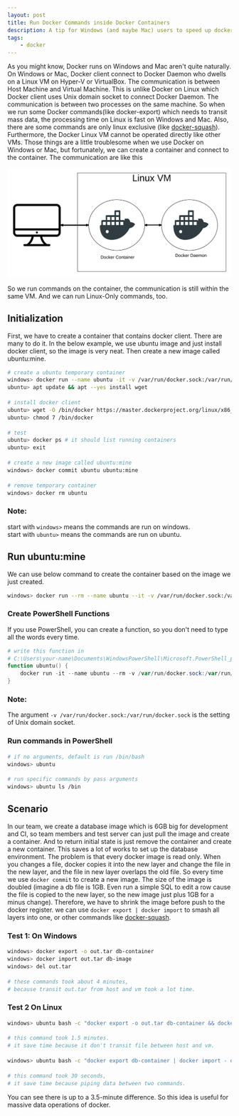 ```yaml
---
layout: post
title: Run Docker Commands inside Docker Containers
description: A tip for Windows (and maybe Mac) users to speed up docker commands or run linux-only commands
tags: 
    - docker
---
```


As you might know, Docker runs on Windows and Mac aren't quite naturally. On Windows or Mac, Docker client connect to Docker Daemon who dwells on a Linux VM on Hyper-V or VirtualBox. The communication is between Host Machine and Virtual Machine. This is unlike Docker on Linux which Docker client uses Unix domain socket to connect Docker Daemon. The communication is between two processes on the same machine. So when we run some Docker commands(like docker-export) which needs to transit mass data, the processing time on Linux is fast on Windows and Mac. Also, there are some commands are only linux exclusive (like [docker-squash](https://github.com/jwilder/docker-squash)). Furthermore, the Docker Linux VM cannot be operated directly like other VMs. Those things are a little troublesome when we use Docker on Windows or Mac, but fortunately, we can create a container and connect to the container. The communication are like this 

![CommunicationOfContainer](/assets/images/2017-07-01-docker-container-to-daemon.png)

So we run commands on the container, the communication is still within the same VM. And we can run Linux-Only commands, too.

## Initialization
First, we have to create a container that contains docker client. There are many to do it. In the below example, we use ubuntu image and just install docker client, so the image is very neat. Then create a new image called ubuntu:mine.

``` bash
# create a ubuntu temporary container
windows> docker run --name ubuntu -it -v /var/run/docker.sock:/var/run/docker.sock ubuntu
ubuntu> apt update && apt --yes install wget

# install docker client
ubuntu> wget -O /bin/docker https://master.dockerproject.org/linux/x86_64/docker
ubuntu> chmod 7 /bin/docker

# test 
ubuntu> docker ps # it should list running containers
ubuntu> exit

# create a new image called ubuntu:mine
windows> docker commit ubuntu ubuntu:mine

# remove temporary container
windows> docker rm ubuntu
```

### Note:
start with `windows>` means the commands are run on windows.<br/>
start with `ubuntu>` means the commands are run on ubuntu.


## Run ubuntu:mine
We can use below command to create the container based on the image we just created.

``` bash
windows> docker run --rm --name ubuntu --it -v /var/run/docker.sock:/var/run/docker.sock ubuntu:mine
```

### Create PowerShell Functions
If you use PowerShell, you can create a function, so you don't need to type all the words every time.
``` powershell
# write this function in
# C:\Users\your-name\Documents\WindowsPowerShell\Microsoft.PowerShell_profile.ps1
function ubuntu() { 
    docker run -it --name ubuntu --rm -v /var/run/docker.sock:/var/run/docker.sock ubuntu:mine $args
}
```

### Note:
The argument `-v /var/run/docker.sock:/var/run/docker.sock` is the setting of Unix domain socket.

### Run commands in PowerShell
``` bash
# if no arguments, default is run /bin/bash
windows> ubuntu

# run specific commands by pass arguments
windows> ubuntu ls /bin 
```

## Scenario
In our team, we create a database image which is 6GB big for development and CI, so team members and test server can just pull the image and create a container. And to return initial state is just remove the container and create a new container. This saves a lot of works to set up the database environment. The problem is that every docker image is read only. When you changes a file, docker copies it into the new layer and change the file in the new layer, and the file in new layer overlaps the old file. So every time we use `docker commit` to create a new image. The size of the image is doubled (imagine a db file is 1GB. Even run a simple SQL to edit a row cause the file is copied to the new layer, so the new image just plus 1GB for a minus change). Therefore, we have to shrink the image before push to the docker register. we can use `docker export | docker import` to smash all layers into one, or other commands like  [docker-squash](https://github.com/jwilder/docker-squash).

### Test 1: On Windows
``` bash
windows> docker export -o out.tar db-container
windows> docker import out.tar db-image
windows> del out.tar

# these commands took about 4 minutes, 
# because transit out.tar from host and vm took a lot time.
```

### Test 2 On Linux
``` bash
windows> ubuntu bash -c "docker export -o out.tar db-container && docker import test.tar db-image && rm out.tar"

# this command took 1.5 minutes.
# it save time because it don't transit file between host and vm.

windows> ubuntu bash -c "docker export db-container | docker import - db-image"

# this command took 30 seconds, 
# it save time because piping data between two commands.
```

You can see there is up to a 3.5-minute difference. So this idea is useful for massive data operations of docker.